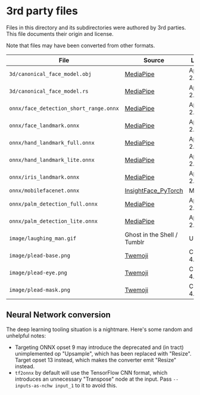 # 3rd party files

Files in this directory and its subdirectories were authored by 3rd parties.
This file documents their origin and license.

Note that files may have been converted from other formats.

| File | Source | License |
|------|--------|---------|
| `3d/canonical_face_model.obj` | [MediaPipe] | Apache-2.0
| `3d/canonical_face_model.rs` | [MediaPipe] | Apache-2.0
| `onnx/face_detection_short_range.onnx` | [MediaPipe] | Apache-2.0
| `onnx/face_landmark.onnx` | [MediaPipe] | Apache-2.0
| `onnx/hand_landmark_full.onnx` | [MediaPipe] | Apache-2.0
| `onnx/hand_landmark_lite.onnx` | [MediaPipe] | Apache-2.0
| `onnx/iris_landmark.onnx` | [MediaPipe] | Apache-2.0
| `onnx/mobilefacenet.onnx` | [InsightFace_PyTorch] | MIT
| `onnx/palm_detection_full.onnx` | [MediaPipe] | Apache-2.0
| `onnx/palm_detection_lite.onnx` | [MediaPipe] | Apache-2.0
| `image/laughing_man.gif` | Ghost in the Shell / Tumblr | Unknown
| `image/plead-base.png` | [Twemoji] | CC BY 4.0 | Twitter
| `image/plead-eye.png` | [Twemoji] | CC BY 4.0 | Twitter
| `image/plead-mask.png` | [Twemoji] | CC BY 4.0 | Twitter

[MediaPipe]: https://github.com/google/mediapipe
[InsightFace_Pytorch]: https://github.com/TreB1eN/InsightFace_Pytorch
[Twemoji]: https://twemoji.twitter.com/

## Neural Network conversion

The deep learning tooling situation is a nightmare. Here's some random and unhelpful notes:

- Targeting ONNX opset 9 may introduce the deprecated and (in tract) unimplemented op "Upsample",
  which has been replaced with "Resize". Target opset 13 instead, which makes the converter emit
  "Resize" instead.
- `tf2onnx` by default will use the TensorFlow CNN format, which introduces an unnecessary
  "Transpose" node at the input. Pass `--inputs-as-nchw input_1` to it to avoid this.
